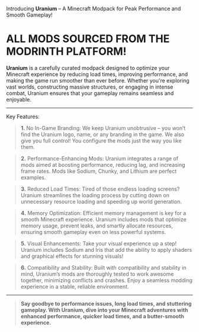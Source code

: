 Introducing **Uranium** – A Minecraft Modpack for Peak Performance and Smooth Gameplay!
# ALL MODS SOURCED FROM THE MODRINTH PLATFORM!

**Uranium** is a carefully curated modpack designed to optimize your Minecraft experience by reducing 
load times, improving performance, and making the game run smoother than ever before. Whether you're exploring vast worlds, constructing massive structures, or engaging in intense combat, Uranium ensures that your gameplay remains seamless and enjoyable.

---

Key Features:
>**1.**
No In-Game Branding: We keep Uranium unobtrusive – you won’t find the Uranium logo, name, or any branding in the game. We also give you full control! You configure the mods just the way you like them.

>**2.** 
Performance-Enhancing Mods: Uranium integrates a range of mods aimed at boosting performance, reducing lag, and increasing frame rates. Mods like Sodium, Chunky, and Lithium are perfect examples.

>**3.** 
Reduced Load Times: Tired of those endless loading screens? Uranium streamlines the loading process by cutting down on unnecessary resource loading and speeding up world generation.

>**4.** Memory Optimization: Efficient memory management is key for a smooth Minecraft experience. Uranium includes mods that optimize memory usage, prevent leaks, and smartly allocate resources, ensuring smooth gameplay even on less powerful systems.

>**5.** Visual Enhancements: Take your visual experience up a step! Uranium includes Sodium and Iris that add the ability to apply shaders and graphical effects for stunning visuals!

>**6.** Compatibility and Stability: Built with compatibility and stability in mind, Uranium’s mods are thoroughly tested to work awesome together, minimizing conflicts and crashes. Enjoy a seamless modding experience in a stable, reliable environment.

---

> **Say goodbye to performance issues, long load times, and stuttering gameplay. With Uranium, dive into your Minecraft adventures with enhanced performance, quicker load times, and a butter-smooth experience.**
